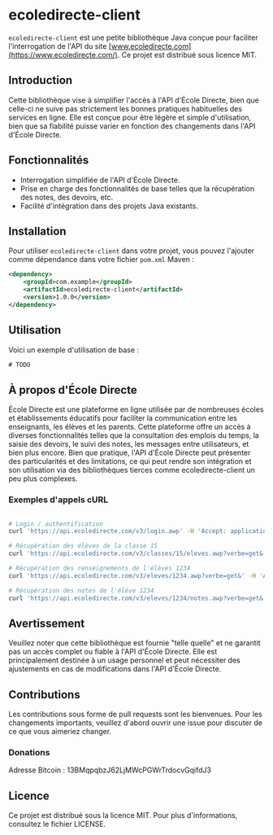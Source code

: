 # ecoledirecte-client

`ecoledirecte-client` est une petite bibliothèque Java conçue pour faciliter l'interrogation de l'API du site [www.ecoledirecte.com](https://www.ecoledirecte.com/). Ce projet est distribué sous licence MIT.

## Introduction

Cette bibliothèque vise à simplifier l'accès à l'API d'École Directe, bien que celle-ci ne suive pas strictement les bonnes pratiques habituelles des services en ligne. Elle est conçue pour être légère et simple d'utilisation, bien que sa fiabilité puisse varier en fonction des changements dans l'API d'École Directe.

## Fonctionnalités

- Interrogation simplifiée de l'API d'École Directe.
- Prise en charge des fonctionnalités de base telles que la récupération des notes, des devoirs, etc.
- Facilité d'intégration dans des projets Java existants.

## Installation

Pour utiliser `ecoledirecte-client` dans votre projet, vous pouvez l'ajouter comme dépendance dans votre fichier `pom.xml` Maven :

```xml
<dependency>
    <groupId>com.example</groupId>
    <artifactId>ecoledirecte-client</artifactId>
    <version>1.0.0</version>
</dependency>
```

## Utilisation

Voici un exemple d'utilisation de base :

```java
# TODO
```

## À propos d'École Directe
École Directe est une plateforme en ligne utilisée par de nombreuses écoles et établissements éducatifs pour faciliter la communication entre les enseignants, les élèves et les parents. Cette plateforme offre un accès à diverses fonctionnalités telles que la consultation des emplois du temps, la saisie des devoirs, le suivi des notes, les messages entre utilisateurs, et bien plus encore. Bien que pratique, l'API d'École Directe peut présenter des particularités et des limitations, ce qui peut rendre son intégration et son utilisation via des bibliothèques tierces comme ecoledirecte-client un peu plus complexes.

### Exemples d'appels cURL

```bash

# Login / authentification
curl 'https://api.ecoledirecte.com/v3/login.awp' -H 'Accept: application/json, text/plain, */*' -H 'Content-Type: application/x-www-form-urlencoded' --data $'data={\n "identifiant": "unIdentifiant", "motdepasse": "unMotDePasse"\n}'

# Récupération des élèves de la classe 15
curl 'https://api.ecoledirecte.com/v3/classes/15/eleves.awp?verbe=get&' -H 'Accept: application/json, text/plain, */*' -H 'Content-Type: application/x-www-form-urlencoded' --data $'data={\n "token": "token-d-authentification-obtenu-via-login"\n}'

# Récupération des renseignements de l'élèves 1234
curl 'https://api.ecoledirecte.com/v3/eleves/1234.awp?verbe=get&' -H 'Accept: application/json, text/plain, */*' -H 'Content-Type: application/x-www-form-urlencoded' --data $'data={\n "token": "token-d-authentification-obtenu-via-login"\n}'

# Récupération des notes de l'élève 1234
curl 'https://api.ecoledirecte.com/v3/eleves/1234/notes.awp?verbe=get&' -H 'accept: application/json, text/plain, */*' -H 'content-type: application/x-www-form-urlencoded' --data $'data={\n "token": "token-d-authentification-obtenu-via-login"\n}'
```

## Avertissement
Veuillez noter que cette bibliothèque est fournie "telle quelle" et ne garantit pas un accès complet ou fiable à l'API d'École Directe. Elle est principalement destinée à un usage personnel et peut nécessiter des ajustements en cas de modifications dans l'API d'École Directe.

## Contributions
Les contributions sous forme de pull requests sont les bienvenues. Pour les changements importants, veuillez d'abord ouvrir une issue pour discuter de ce que vous aimeriez changer.

### Donations

Adresse Bitcoin : 13BMqpqbzJ62LjMWcPGWrTrdocvGqifdJ3

## Licence
Ce projet est distribué sous la licence MIT. Pour plus d'informations, consultez le fichier LICENSE.

